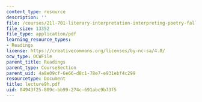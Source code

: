 ```yaml
---
content_type: resource
description: ''
file: /courses/21l-701-literary-interpretation-interpreting-poetry-fall-2003/04943f25809cbb99274c691abc9b73f5_lecture9h.pdf
file_size: 13352
file_type: application/pdf
learning_resource_types:
- Readings
license: https://creativecommons.org/licenses/by-nc-sa/4.0/
ocw_type: OCWFile
parent_title: Readings
parent_type: CourseSection
parent_uid: 4a8e09cf-6e66-d8c1-78e7-e931ebf4c299
resourcetype: Document
title: lecture9h.pdf
uid: 04943f25-809c-bb99-274c-691abc9b73f5
---
```

